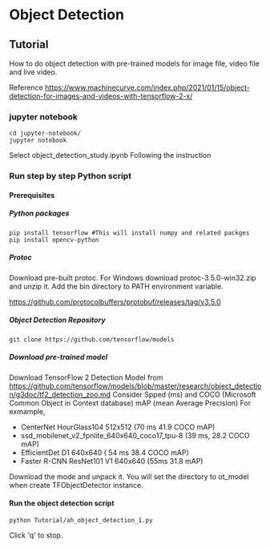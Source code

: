 # Object Detection

## Tutorial
How to do object detection with pre-trained models for image file, video file and live video.

Reference https://www.machinecurve.com/index.php/2021/01/15/object-detection-for-images-and-videos-with-tensorflow-2-x/

### jupyter notebook
```code
cd jupyter-notebook/
jupyter notebook
```
Select object_detection_study.ipynb
Following the instruction

### Run step by step Python script

#### Prerequisites
##### Python packages
```code
pip install tensorflow #This will install numpy and related packges
pip install opencv-python
```
##### Protoc
Download pre-built protoc. For Windows download protoc-3.5.0-win32.zip and unzip it. Add the bin directory to PATH environment variable.

https://github.com/protocolbuffers/protobuf/releases/tag/v3.5.0

##### Object Detection Repository
```code
git clone https://github.com/tensorflow/models

```
##### Download pre-trained model
Download TensorFlow 2 Detection Model from https://github.com/tensorflow/models/blob/master/research/object_detection/g3doc/tf2_detection_zoo.md
Consider Spped (ms) and COCO (Microsoft Common Object in Context database) mAP (mean Average Precision)
For exmample,
- CenterNet HourGlass104 512x512 (70 ms 41.9 COCO mAP)
- ssd_mobilenet_v2_fpnlite_640x640_coco17_tpu-8 (39 ms, 28.2 COCO mAP)
- EfficientDet D1 640x640 ( 54 ms 38.4 COCO mAP)
- Faster R-CNN ResNet101 V1 640x640 (55ms 31.8 mAP)

Download the mode and unpack it. You will set the directory to ot_model when create TFObjectDetector instance.

#### Run the object detection script
```code
python Tutorial/ah_object_detection_1.py
```
Click 'q' to stop.